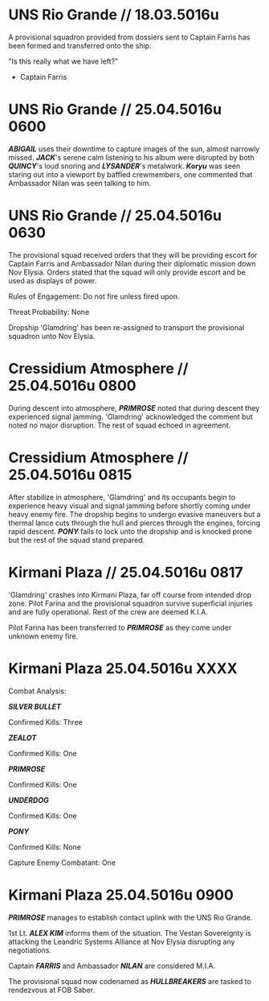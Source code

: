 # UNS Rio Grande // 18.03.5016u
A provisional squadron provided from dossiers sent to Captain Farris has been formed and transferred onto the ship.

"Is this really what we have left?"
- Captain Farris

# UNS Rio Grande // 25.04.5016u 0600

***ABIGAIL*** uses their downtime to capture images of the sun, almost narrowly missed. ***JACK***'s serene calm listening to his album were disrupted by both ***QUINCY***'s loud snoring and ***LYSANDER***'s metalwork. ***Koryu*** was seen staring out into a viewport by baffled crewmembers, one commented that Ambassador Nilan was seen talking to him.

# UNS Rio Grande // 25.04.5016u 0630

The provisional squad received orders that they will be providing escort for Captain Farris and Ambassador Nilan during their diplomatic mission down Nov Elysia. Orders stated that the squad will only provide escort and be used as displays of power. 

Rules of Engagement: Do not fire unless fired upon.

Threat Probability: None

Dropship 'Glamdring' has been re-assigned to transport the provisional squadron unto Nov Elysia.

# Cressidium Atmosphere // 25.04.5016u 0800

During descent into atmosphere, ***PRIMROSE*** noted that during descent they experienced signal jamming. 'Glamdring' acknowledged the comment but noted no major disruption. The rest of squad echoed in agreement.

# Cressidium Atmosphere // 25.04.5016u 0815

After stabilize in atmosphere, 'Glamdring' and its occupants begin to experience heavy visual and signal jamming before shortly coming under heavy enemy fire. The dropship begins to undergo evasive maneuvers but a thermal lance cuts through the hull and pierces through the engines, forcing rapid descent. ***PONY*** fails to lock unto the dropship and is knocked prone but the rest of the squad stand prepared.

# Kirmani Plaza // 25.04.5016u 0817

'Glamdring' crashes into Kirmani Plaza, far off course from intended drop zone. Pilot Farina and the provisional squadron survive superficial injuries and are fully operational. Rest of the crew are deemed K.I.A. 

Pilot Farina has been transferred to ***PRIMROSE*** as they come under unknown enemy fire.

# Kirmani Plaza 25.04.5016u XXXX

Combat Analysis:

***SILVER BULLET***

Confirmed Kills: Three

***ZEALOT***

Confirmed Kills: One

***PRIMROSE***

Confirmed Kills: One

***UNDERDOG***

Confirmed Kills: One

***PONY***

Confirmed Kills: None

Capture Enemy Combatant: One


# Kirmani Plaza 25.04.5016u 0900

***PRIMROSE*** manages to establish contact uplink with the UNS Rio Grande.

1st Lt. ***ALEX KIM*** informs them of the situation. The Vestan Sovereignty is attacking the Leandric Systems Alliance at Nov Elysia disrupting any negotiations.

Captain ***FARRIS*** and Ambassador ***NILAN*** are considered M.I.A.

The provisional squad now codenamed as ***HULLBREAKERS*** are tasked to rendezvous at FOB Saber.








